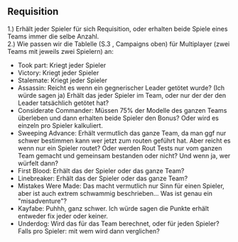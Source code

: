 ## Requisition  
1.) Erhält jeder Spieler für sich Requisition, oder erhalten beide Spiele eines Teams immer die selbe Anzahl.  
2.) Wie passen wir die Tablelle (S.3 , Campaigns oben) für Multiplayer (zwei Teams mit jeweils zwei Spielern) an:  
 - Took part: Kriegt jeder Spieler  
 - Victory: Kriegt jeder Spieler  
 - Stalemate: Kriegt jeder Spieler
 - Assassin: Reicht es wenn ein gegnerischer Leader getötet wurde? (Ich würde sagen ja) Erhält das jeder Spieler im Team, oder nur der der den Leader tatsächlich getötet hat?  
 - Considerate Commander: Müssen 75% der Modelle des ganzen Teams überleben und dann erhalten beide Spieler den Bonus? Oder wird es einzeln pro Spieler kalkuliert.
 - Sweeping Advance: Erhält vermutlich das ganze Team, da man ggf nur schwer bestimmen kann wer jetzt zum routen geführt hat. Aber reicht es wenn nur ein Spieler routet? Oder werden Rout Tests nur vom ganzen Team gemacht und gemeinsam bestanden oder nicht? Und wenn ja, wer würfelt dann?
 - First Blood: Erhält das der Spieler oder das ganze Team?
 - Linebreaker: Erhält das der Spieler oder das ganze Team?
 - Mistakes Were Made: Das macht vermutlich nur Sinn für einen Spieler, aber ist auch extrem schwammig beschrieben... Was ist genau ein "misadventure"?
 - Kayfabe: Puhhh, ganz schwer. Ich würde sagen die Punkte erhält entweder fix jeder oder keiner.
 - Underdog: Wird das für das Team berechnet, oder für jeden Spieler? Falls pro Spieler: mit wem wird dann verglichen?
